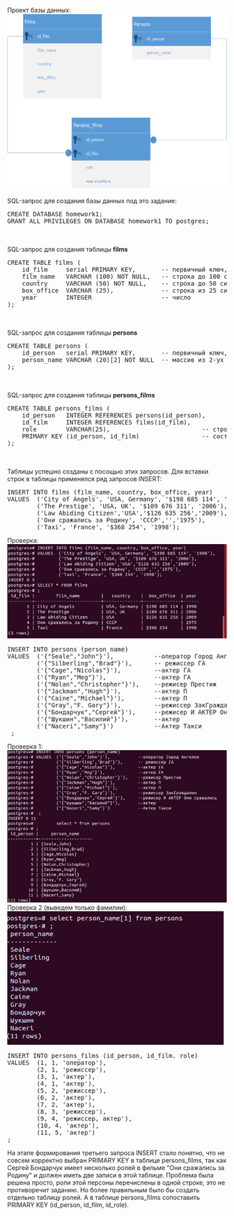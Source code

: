 Проект базы данных:<br>
<img src="Homework1_SQL.png" height=400px alt="">
<br><br>
SQL-запрос для создания базы данных под это задание:<br>
<pre>
CREATE DATABASE homework1;
GRANT ALL PRIVILEGES ON DATABASE homework1 TO postgres;
</pre>
<br><br>
SQL-запрос для создания таблицы <b>films</b><br>
<pre>
CREATE TABLE films (
    id_film     serial PRIMARY KEY,       -- первичный ключ, serial - числовой тип данных с автоувеличением
    film_name   VARCHAR (100) NOT NULL,   -- строка до 100 символов, не уникальный, не пустой
    country     VARCHAR (50) NOT NULL,    -- строка до 50 символов, не уник, не пустой
    box_office  VARCHAR (25),             -- строка из 25 символов
    year        INTEGER                   -- число
);
</pre>
<br><br>
SQL-запрос для создания таблицы <b>persons</b><br>
<pre>
CREATE TABLE persons (
    id_person   serial PRIMARY KEY,       -- первичный ключ, serial - генерирует id
    person_name VARCHAR (20)[2] NOT NULL  -- массив из 2-ух строк до 20 символов, не пустой
);
</pre>
<br><br>
SQL-запрос для создания таблицы <b>persons_films</b><br>
<pre>
CREATE TABLE persons_films (
    id_person   INTEGER REFERENCES persons(id_person),       -- PK and FK (persons)
    id_film     INTEGER REFERENCES films(id_film),           -- PK and FK (films)
    role        VARCHAR(25),                         -- строка до 25 символов
    PRIMARY KEY (id_person, id_film)                 -- составной первичный ключ
);
</pre>
<br><br>
Таблицы успешно созданы с посощью этих запросов.
Для вставки строк в таблицы применялся ряд запросов INSERT:

<pre>
INSERT INTO films (film_name, country, box_office, year)
VALUES  ('City of Angels', 'USA, Germany', '$198 685 114', '1998'),
        ('The Prestige', 'USA, UK', '$109 676 311', '2006'),
        ('Law Abiding Citizen','USA','$126 635 256','2009'),
        ('Они сражались за Родину', 'СССР','','1975'),
        ('Taxi', 'France', '$368 254', '1998');
</pre>
Проверка:<br>
<img src="query_insert1.PNG" alt="">

<pre>
INSERT INTO persons (person_name)
VALUES  ('{"Seale","John"}'),           --оператор Город Ангелов
        ('{"Silberling","Brad"}'),      -- режиссер ГА
        ('{"Cage","Nicolas"}'),         --актер ГА
        ('{"Ryan","Meg"}'),             --актер ГА
        ('{"Nolan","Christopher"}'),    --режисер Престиж
        ('{"Jackman","Hugh"}'),         --актер П
        ('{"Caine","Michael"}'),        --актер П
        ('{"Gray","F. Gary"}'),         --режиссер ЗакГражданин
        ('{"Бондарчук","Сергей"}'),     --режисер И АКТЕР Они сражались
        ('{"Шукшин","Василий"}'),       --актер
        ('{"Naceri","Samy"}')           --Актер Такси
 ;         
</pre>
Проверка 1:<br>
<img src="query_insert2.PNG" alt=""><br/>
Проверка 2 (выведем только фамилии): <br>
<img src="query_insert2_1.PNG" alt=""><br/>

<pre>
INSERT INTO persons_films (id_person, id_film. role)
VALUES  (1, 1, 'оператор'),
        (2, 1, 'режиссер'),
        (3, 1, 'актер'),
        (4, 1, 'актер'),
        (5, 2, 'режиссер'),
        (6, 2, 'актер'),
        (7, 2, 'актер'),
        (8, 3, 'режиссер'),
        (9, 4, 'режиссер, актер'),
        (10, 4, 'актер'),
        (11, 5, 'актер')
;
</pre>
На этапе формирования третьего запроса INSERT стало понятно, что не совсем корректно выбран PRIMARY KEY в таблице persons_films, так как Сергей Бондарчук имеет несколько ролей в фильме "Они сражались за Родину" и должен иметь две записи в этой таблице. 
Проблема была решена просто, роли этой персоны перечислены в одной строке, это не противоречит заданию.
Но более правильным было бы создать отдельно таблицу ролей. 
А в таблице persons_films сопоставить PRIMARY KEY (id_person, id_film, id_role).

